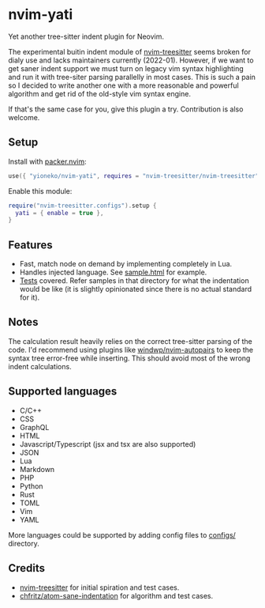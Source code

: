 # nvim-yati

Yet another tree-sitter indent plugin for Neovim.

The experimental buitin indent module of [nvim-treesitter](https://github.com/nvim-treesitter/nvim-treesitter) seems broken for dialy use and lacks maintainers currently (2022-01). However, if we want to get saner indent support we must turn on legacy vim syntax highlighting and run it with tree-siter parsing parallelly in most cases. This is such a pain so I decided to write another one with a more reasonable and powerful algorithm and get rid of the old-style vim syntax engine.

If that's the same case for you, give this plugin a try. Contribution is also welcome.

## Setup

Install with [packer.nvim](https://github.com/wbthomason/packer.nvim):

```lua
use({ "yioneko/nvim-yati", requires = "nvim-treesitter/nvim-treesitter" })
```

Enable this module:

```lua
require("nvim-treesitter.configs").setup {
  yati = { enable = true },
}
```

## Features

- Fast, match node on demand by implementing completely in Lua.
- Handles injected language. See [sample.html](test/indent/sample.html) for example.
- [Tests](test/indent) covered. Refer samples in that directory for what the indentation would be like (it is slightly opinionated since there is no actual standard for it).

## Notes

The calculation result heavily relies on the correct tree-sitter parsing of the code. I'd recommend using plugins like [windwp/nvim-autopairs](https://github.com/windwp/nvim-autopairs) to keep the syntax tree error-free while inserting. This should avoid most of the wrong indent calculations.

## Supported languages

- C/C++
- CSS
- GraphQL
- HTML
- Javascript/Typescript (jsx and tsx are also supported)
- JSON
- Lua
- Markdown
- PHP
- Python
- Rust
- TOML
- Vim
- YAML

More languages could be supported by adding config files to [configs/](lua/nvim-yati/configs) directory.

## Credits

- [nvim-treesitter](https://github.com/nvim-treesitter/nvim-treesitter) for initial spiration and test cases.
- [chfritz/atom-sane-indentation](https://github.com/chfritz/atom-sane-indentation) for algorithm and test cases.
